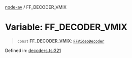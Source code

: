[node-av](../globals.md) / FF\_DECODER\_VMIX

# Variable: FF\_DECODER\_VMIX

> `const` **FF\_DECODER\_VMIX**: [`FFVideoDecoder`](../type-aliases/FFVideoDecoder.md)

Defined in: [decoders.ts:321](https://github.com/seydx/av/blob/f8631fc881b394300b1479f511d55cf1c370a87f/src/constants/decoders.ts#L321)
